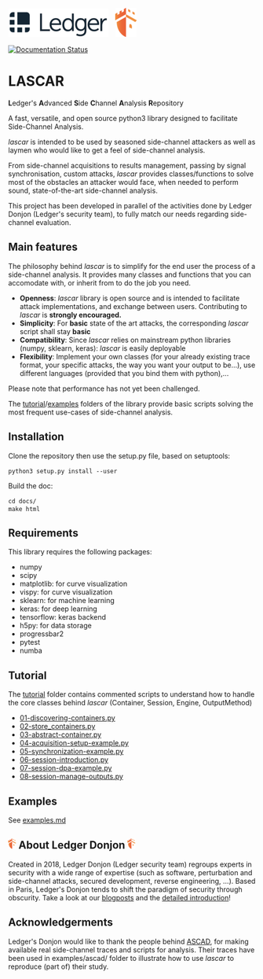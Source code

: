 [![Ledger Logo](images/logo_ledger)](https://www.ledger.com/)&emsp;[![Ledger Logo](images/logo_donjon_l)](https://www.ledger.fr/tag/donjon/)

[![Documentation Status](https://readthedocs.org/projects/lascar/badge/?version=latest)](https://lascar.readthedocs.io/en/latest/?badge=latest)

# LASCAR

**L**edger's **A**dvanced **S**ide **C**hannel **A**nalysis **R**epository

A fast, versatile, and open source python3 library designed to facilitate Side-Channel Analysis.

*lascar* is intended to be used by seasoned side-channel attackers as well as laymen who would like to get a feel of side-channel analysis.

From side-channel acquisitions to results management, passing by signal synchronisation, custom attacks, *lascar* provides classes/functions to solve most of the obstacles an attacker would face, when needed to perform sound, state-of-the-art side-channel analysis.

This project has been developed in parallel of the activities done by Ledger Donjon (Ledger's security team), to fully match our needs regarding side-channel evaluation.


## Main features

The philosophy behind *lascar* is to simplify for the end user the process of a side-channel analysis.
It provides many classes and functions that you can accomodate with, or inherit from to do the job you need.

- **Openness**: *lascar* library is open source and is intended to facilitate attack implementations, and exchange between users. Contributing to *lascar* is **strongly encouraged.**
- **Simplicity**: For **basic** state of the art attacks, the corresponding *lascar* script shall stay **basic**
- **Compatibility**: Since *lascar* relies on mainstream python libraries (numpy, sklearn, keras): *lascar* is easily deployable
- **Flexibility**: Implement your own classes (for your already existing trace format, your specific attacks, the way you want your output to be...), use different languages (provided that you bind them with python),...

Please note that performance has not yet been challenged.

The [tutorial](tutorial/)/[examples](examples/) folders of the library provide basic scripts solving the most frequent use-cases of side-channel analysis.


## Installation

Clone the repository then use the setup.py file, based on setuptools:

```
python3 setup.py install --user
```

Build the doc:

```
cd docs/
make html
```

## Requirements

This library requires the following packages:

- numpy
- scipy
- matplotlib: for curve visualization
- vispy: for curve visualization
- sklearn: for machine learning
- keras: for deep learning
- tensorflow: keras backend
- h5py: for data storage
- progressbar2
- pytest
- numba

## Tutorial

The [tutorial](tutorial/) folder contains commented scripts to understand how to handle the core classes behind *lascar* (Container, Session, Engine, OutputMethod)

- [01-discovering-containers.py](tutorial/01-discovering-containers.py)
- [02-store_containers.py](tutorial/02-store_containers.py)
- [03-abstract-container.py](tutorial/03-abstract-container.py)
- [04-acquisition-setup-example.py](tutorial/04-acquisition-setup-example.py)
- [05-synchronization-example.py](tutorial/05-synchronization-example.py)
- [06-session-introduction.py](tutorial/06-session-introduction.py)
- [07-session-dpa-example.py](tutorial/07-session-dpa-example.py)
- [08-session-manage-outputs.py](tutorial/08-session-manage-outputs.py)


## Examples

See [examples.md](examples/examples.md)


## ![Ledger Donjon Logo](images/logo_donjon) About Ledger Donjon ![Ledger Donjon Logo](images/logo_donjon)
Created in 2018, Ledger Donjon (Ledger security team) regroups experts in security with a wide range of expertise (such as software, perturbation and side-channel attacks, secured development, reverse engineering, ...). Based in Paris, Ledger's Donjon tends to shift the paradigm of security through obscurity. Take a look at our [blogposts](https://www.ledger.fr/category/security/) and the [detailed introduction](https://www.ledger.fr/2018/11/12/introducing-ledger-donjon/)!



## Acknowledgerments

Ledger's Donjon would like to thank the people behind [ASCAD](https://github.com/ANSSI-FR/ASCAD), for making available real side-channel traces and scripts for analysis.
Their traces have been used in examples/ascad/ folder to illustrate how to use *lascar* to reproduce (part of) their study.
